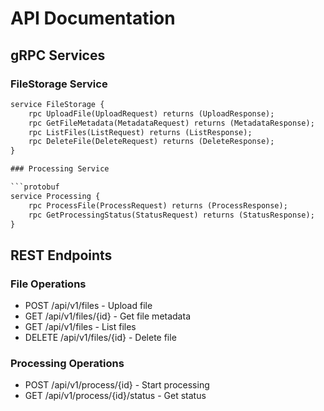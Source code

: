 # API Documentation

## gRPC Services

### FileStorage Service
```protobuf
service FileStorage {
    rpc UploadFile(UploadRequest) returns (UploadResponse);
    rpc GetFileMetadata(MetadataRequest) returns (MetadataResponse);
    rpc ListFiles(ListRequest) returns (ListResponse);
    rpc DeleteFile(DeleteRequest) returns (DeleteResponse);
}

### Processing Service

```protobuf
service Processing {
    rpc ProcessFile(ProcessRequest) returns (ProcessResponse);
    rpc GetProcessingStatus(StatusRequest) returns (StatusResponse);
}
```

## REST Endpoints

### File Operations
- POST /api/v1/files - Upload file
- GET /api/v1/files/{id} - Get file metadata
- GET /api/v1/files - List files
- DELETE /api/v1/files/{id} - Delete file
### Processing Operations
- POST /api/v1/process/{id} - Start processing
- GET /api/v1/process/{id}/status - Get status